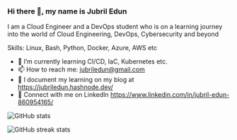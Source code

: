 ### Hi there 👋, my name is Jubril Edun

I am a Cloud Engineer and a DevOps student who is on a learning journey into the world of Cloud Engineering, DevOps, Cybersecurity and beyond

Skills: Linux, Bash, Python, Docker, Azure, AWS etc
- 🌱 I’m currently learning CI/CD, IaC, Kubernetes etc. 
- 📫 How to reach me: jubriledun@gmail.com
- 📘 I document my learning on my blog at https://jubriledun.hashnode.dev/
- 👔 Connect with me on LinkedIn https://www.linkedin.com/in/jubril-edun-860954165/
  
![GitHub stats](https://github-readme-stats.vercel.app/api?username=jubriledun&show_icons=true)  

![GitHub streak stats](https://streak-stats.demolab.com/?user=jubriledun)  

